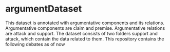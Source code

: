 # argumentDataset

This dataset is annotated with argumentative components and its relations. Argumentative components are claim and premise. Argumentative relations are attack and support. The dataset consists of two folders support and attack, which contain the data related to them. This repository contains the following debates as of now
